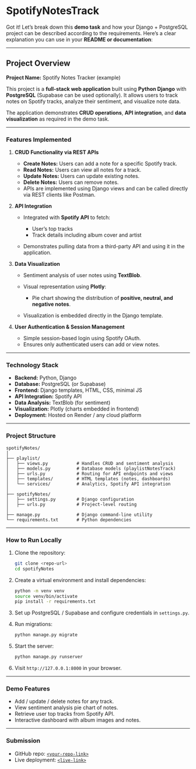 # SpotifyNotesTrack
Got it! Let’s break down this **demo task** and how your Django + PostgreSQL project can be described according to the requirements. Here’s a clear explanation you can use in your **README or documentation**:

---

## **Project Overview**

**Project Name:** Spotify Notes Tracker (example)

This project is a **full-stack web application** built using **Python Django** with **PostgreSQL** (Supabase can be used optionally). It allows users to track notes on Spotify tracks, analyze their sentiment, and visualize note data.

The application demonstrates **CRUD operations**, **API integration**, and **data visualization** as required in the demo task.

---

### **Features Implemented**

1. **CRUD Functionality via REST APIs**

   * **Create Notes:** Users can add a note for a specific Spotify track.
   * **Read Notes:** Users can view all notes for a track.
   * **Update Notes:** Users can update existing notes.
   * **Delete Notes:** Users can remove notes.
   * APIs are implemented using Django views and can be called directly via REST clients like Postman.

2. **API Integration**

   * Integrated with **Spotify API** to fetch:

     * User’s top tracks
     * Track details including album cover and artist
   * Demonstrates pulling data from a third-party API and using it in the application.

3. **Data Visualization**

   * Sentiment analysis of user notes using **TextBlob**.
   * Visual representation using **Plotly**:

     * Pie chart showing the distribution of **positive, neutral, and negative notes**.
   * Visualization is embedded directly in the Django template.

4. **User Authentication & Session Management**

   * Simple session-based login using Spotify OAuth.
   * Ensures only authenticated users can add or view notes.

---

### **Technology Stack**

* **Backend:** Python, Django
* **Database:** PostgreSQL (or Supabase)
* **Frontend:** Django templates, HTML, CSS, minimal JS
* **API Integration:** Spotify API
* **Data Analysis:** TextBlob (for sentiment)
* **Visualization:** Plotly (charts embedded in frontend)
* **Deployment:** Hosted on Render / any cloud platform

---

### **Project Structure**

```
spotifyNotes/
│
├── playlist/
│   ├── views.py           # Handles CRUD and sentiment analysis
│   ├── models.py          # Database models (playlistNotesTrack)
│   ├── urls.py            # Routing for API endpoints and views
│   ├── templates/         # HTML templates (notes, dashboards)
│   └── services/          # Analytics, Spotify API integration
│
├── spotifyNotes/
│   ├── settings.py        # Django configuration
│   ├── urls.py            # Project-level routing
│
├── manage.py              # Django command-line utility
└── requirements.txt       # Python dependencies
```

---

### **How to Run Locally**

1. Clone the repository:

   ```bash
   git clone <repo-url>
   cd spotifyNotes
   ```
2. Create a virtual environment and install dependencies:

   ```bash
   python -m venv venv
   source venv/bin/activate
   pip install -r requirements.txt
   ```
3. Set up PostgreSQL / Supabase and configure credentials in `settings.py`.
4. Run migrations:

   ```bash
   python manage.py migrate
   ```
5. Start the server:

   ```bash
   python manage.py runserver
   ```
6. Visit `http://127.0.0.1:8000` in your browser.

---

### **Demo Features**

* Add / update / delete notes for any track.
* View sentiment analysis pie chart of notes.
* Retrieve user top tracks from Spotify API.
* Interactive dashboard with album images and notes.

---

### **Submission**

* GitHub repo: [`<your-repo-link>`](https://github.com/CODECZERO/SpotifyNotesTrack)
* Live deployment: [`<live-link>`](https://spotifynotestrack.onrender.com)
